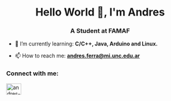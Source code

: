 <h1 align="center">Hello World 👋, I'm Andres</h1>
<h3 align="center">A Student at FAMAF</h3>

- 🌱 I’m currently learning: **C/C++, Java, Arduino and Linux.**

- 📫 How to reach me: **andres.ferra@mi.unc.edu.ar**

<h3 align="left">Connect with me:</h3>
<p align="left">
<a href="https://www.linkedin.com/in/mauro-andres-ferra/" target="blank"><img align="center" src="https://cdn.jsdelivr.net/npm/simple-icons@3.0.1/icons/linkedin.svg" alt="andres-ferra" height="30" width="40" /></a>
